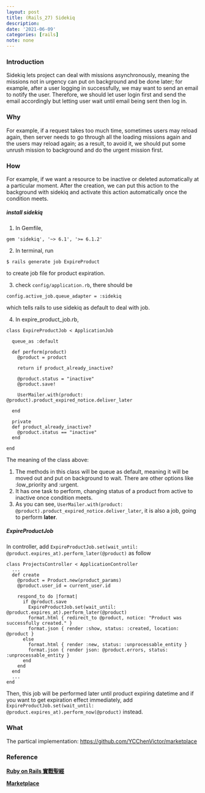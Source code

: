 ```yaml
---
layout: post
title: (Rails_27) Sidekiq
description:
date: '2021-06-09'
categories: [rails]
note: none
---
```


### Introduction

Sidekiq lets project can deal with missions asynchronously, meaning the missions not in urgency can put on background and be done later; for example, after a user logging in successfully, we may want to send an email to notify the user. Therefore, we should let user login first and send the email accordingly but letting user wait until email being sent then log in.

### Why

For example, if a request takes too much time, sometimes users may reload again, then server needs to go through all the loading missions again and the users may reload again; as a result, to avoid it, we should put some unrush mission to background and do the urgent mission first.

### How

For example, if we want a resource to be inactive or deleted automatically at a particular moment. After the creation, we can put this action to the background with sidekiq and activate this action automatically once the condition meets.

##### install sidekiq
1. In Gemfile,
```
gem 'sidekiq', '~> 6.1', '>= 6.1.2'
```
2. In terminal, run
```
$ rails generate job ExpireProduct
```
to create job file for product expiration.

3. check `config/application.rb`, there should be
```
config.active_job.queue_adapter = :sidekiq
```
which tells rails to use sidekiq as default to deal with job.

4. In expire_product_job.rb,
```
class ExpireProductJob < ApplicationJob
  
  queue_as :default

  def perform(product)
    @product = product

    return if product_already_inactive?

    @product.status = "inactive"
    @product.save!
    
    UserMailer.with(product: @product).product_expired_notice.deliver_later

  end

  private
  def product_already_inactive?
    @product.status == "inactive"
  end

end
```
The meaning of the class above:
1. The methods in this class will be queue as default, meaning it will be moved out and put on background to wait. There are other options like :low_priority and :urgent.
2. It has one task to perform, changing status of a product from active to inactive once condition meets.
3. As you can see, `UserMailer.with(product: @product).product_expired_notice.deliver_later`, it is also a job, going to perform **later**.

##### ExpireProductJob
In controller, add `ExpireProductJob.set(wait_until: @product.expires_at).perform_later(@product)` as follow
```
class ProjectsController < ApplicationController
  ...
  def create
    @product = Product.new(product_params)
    @product.user_id = current_user.id

    respond_to do |format|
      if @product.save
        ExpireProductJob.set(wait_until: @product.expires_at).perform_later(@product)
        format.html { redirect_to @product, notice: "Product was successfully created." }
        format.json { render :show, status: :created, location: @product }
      else
        format.html { render :new, status: :unprocessable_entity }
        format.json { render json: @product.errors, status: :unprocessable_entity }
      end
    end
  end
  ...
end
```
Then, this job will be performed later until product expiring datetime and if you want to get expiration effect immediately, add `ExpireProductJob.set(wait_until: @product.expires_at).perform_now(@product)` instead.


#####

### What
The partical implementation:
https://github.com/YCChenVictor/marketplace

### Reference

[**Ruby on Rails 實戰聖經**](https://ihower.tw/rails/background-process.html "https://ihower.tw/rails/background-process.html")

[**Marketplace**](https://web-crunch.com/posts/ruby-on-rails-marketplace-stripe-connect)